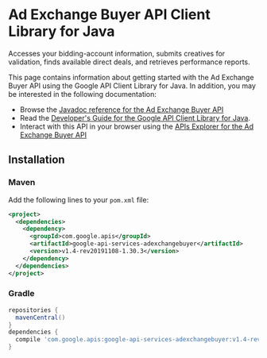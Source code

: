 # Ad Exchange Buyer API Client Library for Java

Accesses your bidding-account information, submits creatives for validation, finds available direct deals, and retrieves performance reports.

This page contains information about getting started with the Ad Exchange Buyer API
using the Google API Client Library for Java. In addition, you may be interested
in the following documentation:

* Browse the [Javadoc reference for the Ad Exchange Buyer API][javadoc]
* Read the [Developer's Guide for the Google API Client Library for Java][google-api-client].
* Interact with this API in your browser using the [APIs Explorer for the Ad Exchange Buyer API][api-explorer]

## Installation

### Maven

Add the following lines to your `pom.xml` file:

```xml
<project>
  <dependencies>
    <dependency>
      <groupId>com.google.apis</groupId>
      <artifactId>google-api-services-adexchangebuyer</artifactId>
      <version>v1.4-rev20191108-1.30.3</version>
    </dependency>
  </dependencies>
</project>
```

### Gradle

```gradle
repositories {
  mavenCentral()
}
dependencies {
  compile 'com.google.apis:google-api-services-adexchangebuyer:v1.4-rev20191108-1.30.3'
}
```

[javadoc]: https://googleapis.dev/java/google-api-services-adexchangebuyer/latest/index.html
[google-api-client]: https://github.com/googleapis/google-api-java-client/
[api-explorer]: https://developers.google.com/apis-explorer/#p/adexchangebuyer/v1/
